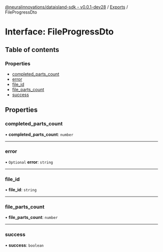 [@neuralinnovations/dataisland-sdk - v0.0.1-dev28](../../README.md) / [Exports](../modules.md) / FileProgressDto

# Interface: FileProgressDto

## Table of contents

### Properties

- [completed\_parts\_count](FileProgressDto.md#completed_parts_count)
- [error](FileProgressDto.md#error)
- [file\_id](FileProgressDto.md#file_id)
- [file\_parts\_count](FileProgressDto.md#file_parts_count)
- [success](FileProgressDto.md#success)

## Properties

### completed\_parts\_count

• **completed\_parts\_count**: `number`

___

### error

• `Optional` **error**: `string`

___

### file\_id

• **file\_id**: `string`

___

### file\_parts\_count

• **file\_parts\_count**: `number`

___

### success

• **success**: `boolean`
